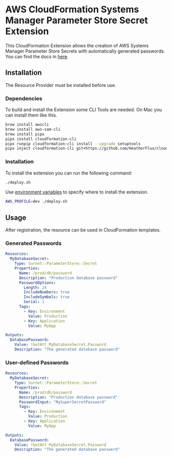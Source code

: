 # AWS CloudFormation Systems Manager Parameter Store Secret Extension

This CloudFormation Extension allows the creation of AWS Systems Manager Parameter Store Secrets with automatically generated passwords.
You can find the docs in [here](./docs/README.md).

## Installation

The Resource Provider must be installed before use.

### Dependencies

To build and install the Extension some CLI Tools are needed.
On Mac you can install them like this.

```bash
brew install awscli
brew install aws-sam-cli
brew install pipx
pipx install cloudformation-cli
pipx runpip cloudformation-cli install --upgrade setuptools
pipx inject cloudformation-cli git+https://github.com/HeatherFlux/cloudformation-cli-typescript-plugin.git@bugfix/arch-1058-fix-dependency-and-python --force
```

### Installation

To install the extension you can run the following command:

```bash
./deploy.sh
```

Use [environment variables](https://docs.aws.amazon.com/cli/v1/userguide/cli-configure-envvars.html) to specify where to install the extension.

```bash
AWS_PROFILE=dev ./deploy.sh
```

## Usage

After registration, the resource can be used in CloudFormation templates.

### Generated Passwords

```yaml
Resources:
  MyDatabaseSecret:
    Type: Surnet::ParameterStore::Secret
    Properties:
      Name: /prod/db/password
      Description: "Production database password"
      PasswordOptions:
        Length: 24
        IncludeNumbers: true
        IncludeSymbols: true
        Serial: 1
      Tags:
        - Key: Environment
          Value: Production
        - Key: Application
          Value: MyApp

Outputs:
  DatabasePassword:
    Value: !GetAtt MyDatabaseSecret.Password
    Description: "The generated database password"
```

### User-defined Passwords

```yaml
Resources:
  MyDatabaseSecret:
    Type: Surnet::ParameterStore::Secret
    Properties:
      Name: /prod/db/password
      Description: "Production database password"
      PasswordInput: "MySuperSecretPassword"
      Tags:
        - Key: Environment
          Value: Production
        - Key: Application
          Value: MyApp

Outputs:
  DatabasePassword:
    Value: !GetAtt MyDatabaseSecret.Password
    Description: "The generated database password"
```
